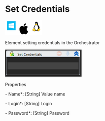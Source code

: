 # Set Credentials

![](<../../../../.gitbook/assets/image (25).png>)

Element setting credentials in the Orchestrator

![](<../../../../.gitbook/assets/1 (131).png>)

Properties

&#x20;\- Name\*: \[String] Value name

&#x20;\- Login\*: \[String] Login

&#x20;\- Password\*: \[String] Password
